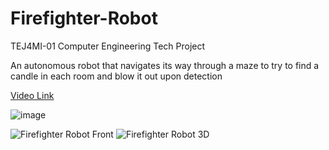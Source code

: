 # Firefighter-Robot
TEJ4MI-01 Computer Engineering Tech Project

An autonomous robot that navigates its way through a maze to try to find a candle in each room and blow it out upon detection

[Video Link](https://drive.google.com/file/d/1pud0PK4C9Y-MKYrYtlZdu811R3C6oz6o/view?usp=sharing)

![image](https://github.com/PrecisionPilot/FIrefighter-Robot/assets/69162332/fa794f48-3a89-44b1-92d2-29395f6c25a3)

![Firefighter Robot Front](https://github.com/PrecisionPilot/FIrefighter-Robot/assets/69162332/96f7700a-8f7f-4580-b827-f7dff331c180)
![Firefighter Robot 3D](https://github.com/PrecisionPilot/FIrefighter-Robot/assets/69162332/eb3b6960-b070-4995-8b3d-6e155be6faab)
